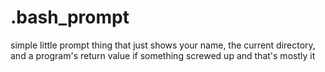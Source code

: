 # .bash_prompt

simple little prompt thing that just shows your name, the current directory, and a program's return value if something screwed up and that's mostly it

